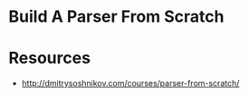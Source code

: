 # Build A Parser From Scratch

# Resources

- http://dmitrysoshnikov.com/courses/parser-from-scratch/
